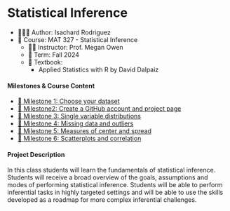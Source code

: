 Statistical Inference
================
-   👨🏻‍💻 Author: Isachard Rodriguez
-   📖 Course: MAT 327 - Statistical Inference 
    - 🧑‍🏫 Instructor: Prof. Megan Owen
    - 🚦 Term: Fall 2024
    - 📖 Textbook:
        - Applied Statistics with R by David Dalpaiz

#### Milestones & Course Content

-   [📆 Milestone 1: Choose your dataset](./Week%201)
-   [📆 Milestone2: Create a GitHub account and project page](./Week%202)
-   [📆 Milestone 3: Single variable distributions](./Week%203)
-   [📆 Milestone 4: Missing data and outliers](./Week%204)
-   [📆 Milestone 5: Measures of center and spread](./Week%204)
-   [📆 Milestone 6: Scatterplots and correlation](./Week%204)


#### Project Description

In this class students will learn the fundamentals of statistical
inference. Students will receive a broad overview of the goals,
assumptions and modes of performing statistical inference. Students will
be able to perform inferential tasks in highly targeted settings and
will be able to use the skills developed as a roadmap for more complex
inferential challenges.


